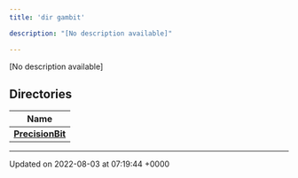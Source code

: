 ```yaml
---
title: 'dir gambit'

description: "[No description available]"

---
```







[No description available]

## Directories

| Name           |
| -------------- |
| **[PrecisionBit](/documentation/code/gambit_2.2/files/dir_834f998753c9cc6bda1a2160e745c40d/#dir-precisionbit)**  |






-------------------------------

Updated on 2022-08-03 at 07:19:44 +0000
